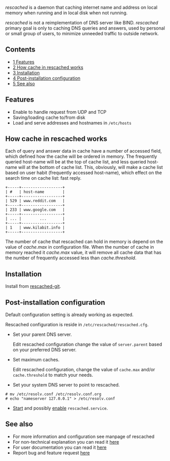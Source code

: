 *rescached* is a daemon that caching internet name and address on local memory when running and in local disk when not running.

*rescached* is not a reimplementation of DNS server like BIND. *rescached* primary goal is only to caching DNS queries and answers, used by personal or small group of users, to minimize unneeded traffic to outside network.

## Contents

*   [1 Features](#Features)
*   [2 How cache in rescached works](#How_cache_in_rescached_works)
*   [3 Installation](#Installation)
*   [4 Post-installation configuration](#Post-installation_configuration)
*   [5 See also](#See_also)

## Features

*   Enable to handle request from UDP and TCP
*   Saving/loading cache to/from disk
*   Load and serve addresses and hostnames in `/etc/hosts`

## How cache in rescached works

Each of query and answer data in cache have a number of accessed field, which defined how the cache will be ordered in memory. The frequently queried host-name will be at the top of cache list, and less queried host-name will at the bottom of cache list. This, obviously, will make a cache list based on user habit (frequently accessed host-name), which effect on the search time on cache list: fast reply.

```
+-----+------------------+
| #   | host-name        |
+-----+------------------+
| 529 | www.reddit.com   |
+-----+------------------+
| 233 | www.google.com   |
+-----+------------------+
| ... |        ...       |
+-----+------------------+
| 1   | www.kilabit.info |
+-----+------------------+

```

The number of cache that rescached can hold in memory is depend on the value of *cache.max* in configuration file. When the number of cache in memory reached it *cache.max* value, it will remove all cache data that has the number of frequently accessed less than *cache.threshold*.

## Installation

Install from [rescached-git](https://aur.archlinux.org/packages/rescached-git/).

## Post-installation configuration

Default configuration setting is already working as expected.

Rescached configuration is reside in `/etc/rescached/rescached.cfg`.

*   Set your parent DNS server.

	Edit rescached configuration change the value of `server.parent` based on your preferred DNS server.

*   Set maximum caches.

	Edit rescached configuration, change the value of `cache.max` and/or `cache.threshold` to match your needs.

*   Set your system DNS server to point to rescached.

```
# mv /etc/resolv.conf /etc/resolv.conf.org
# echo "nameserver 127.0.0.1" > /etc/resolv.conf

```

*   [Start](/index.php/Start "Start") and possibly [enable](/index.php/Enable "Enable") `rescached.service`.

## See also

*   For more information and configuration see manpage of rescached
*   For non-technical explanation you can read it [here](http://kilabit.info/journal/2009/12/04__rescached_is_here/index.html)
*   For user documentation you can read it [here](http://kilabit.info/projects/rescached/doc/user/index.html)
*   Report bug and feature request [here](https://github.com/shuLhan/rescached/issues)
